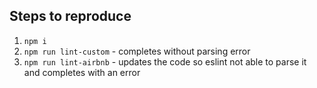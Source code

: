 ## Steps to reproduce

1. `npm i`
2. `npm run lint-custom` - completes without parsing error
3. `npm run lint-airbnb` - updates the code so eslint not able to parse it and completes with an error